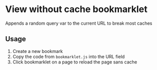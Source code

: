 # View without cache bookmarklet

Appends a random query var to the current URL to break most caches

## Usage

1. Create a new bookmark
2. Copy the code from `bookmarklet.js` into the URL field
3. Click bookmarklet on a page to reload the page sans cache